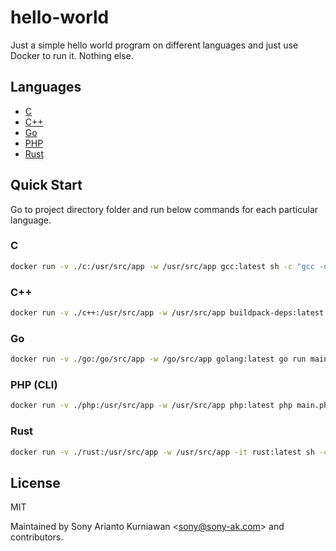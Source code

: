 # hello-world

Just a simple hello world program on different languages and just use Docker to run it. Nothing else.

## Languages

- [C](c/README.md)
- [C++](c++/README.md)
- [Go](go/README.md)
- [PHP](php/README.md)
- [Rust](rust/README.md)

## Quick Start

Go to project directory folder and run below commands for each particular language.

### C

```bash
docker run -v ./c:/usr/src/app -w /usr/src/app gcc:latest sh -c "gcc -o main main.c && ./main"
```

### C++

```bash
docker run -v ./c++:/usr/src/app -w /usr/src/app buildpack-deps:latest sh -c "g++ -o main main.cpp && ./main"
```

### Go

```bash
docker run -v ./go:/go/src/app -w /go/src/app golang:latest go run main.go
```

### PHP (CLI)

```bash
docker run -v ./php:/usr/src/app -w /usr/src/app php:latest php main.php
```

### Rust

```bash
docker run -v ./rust:/usr/src/app -w /usr/src/app -it rust:latest sh -c "rustc main.rs && ./main"
```

## License

MIT

Maintained by Sony Arianto Kurniawan <<sony@sony-ak.com>> and contributors.
